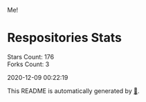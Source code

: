 Me!

# Respositories Stats
Stars Count: 176  
Forks Count: 3

2020-12-09 00:22:19  

This README is automatically generated by [🐰](https://github.com/rnitta/rnitta).
